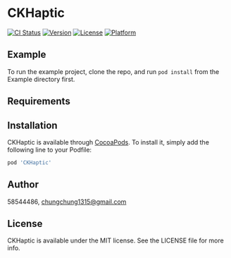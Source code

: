 # CKHaptic

[![CI Status](https://img.shields.io/travis/58544486/CKHaptic.svg?style=flat)](https://travis-ci.org/58544486/CKHaptic)
[![Version](https://img.shields.io/cocoapods/v/CKHaptic.svg?style=flat)](https://cocoapods.org/pods/CKHaptic)
[![License](https://img.shields.io/cocoapods/l/CKHaptic.svg?style=flat)](https://cocoapods.org/pods/CKHaptic)
[![Platform](https://img.shields.io/cocoapods/p/CKHaptic.svg?style=flat)](https://cocoapods.org/pods/CKHaptic)

## Example

To run the example project, clone the repo, and run `pod install` from the Example directory first.

## Requirements

## Installation

CKHaptic is available through [CocoaPods](https://cocoapods.org). To install
it, simply add the following line to your Podfile:

```ruby
pod 'CKHaptic'
```

## Author

58544486, chungchung1315@gmail.com

## License

CKHaptic is available under the MIT license. See the LICENSE file for more info.
